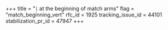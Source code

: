 +++
title = "`|` at the beginning of match arms"
flag = "match_beginning_vert"
rfc_id = 1925
tracking_issue_id = 44101
stabilization_pr_id = 47947
+++
